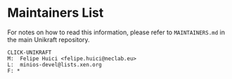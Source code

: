 Maintainers List
================

For notes on how to read this information, please refer to `MAINTAINERS.md` in
the main Unikraft repository.

	CLICK-UNIKRAFT
	M:	Felipe Huici <felipe.huici@neclab.eu>
	L:	minios-devel@lists.xen.org
	F: *

